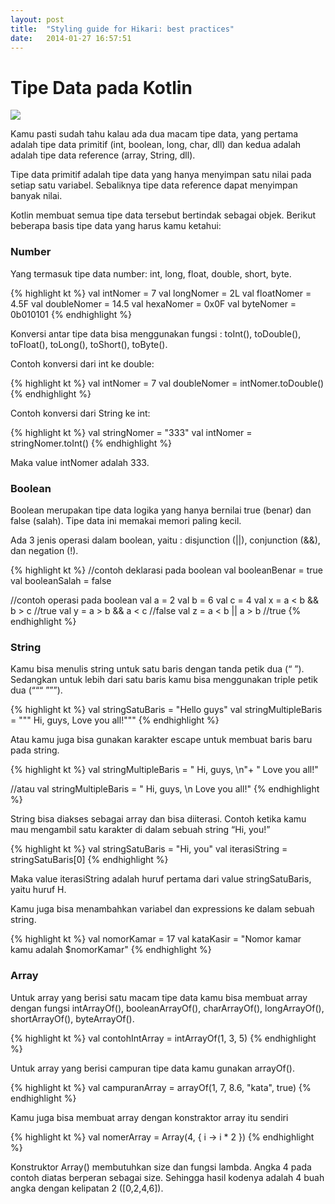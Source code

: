 ```yaml
---
layout: post
title:  "Styling guide for Hikari: best practices"
date:   2014-01-27 16:57:51
---
```



# Tipe Data pada Kotlin

<img src="https://www.tag-cyber.com/images/uploads/blog_uploads/floppy.jpg">

Kamu pasti sudah tahu kalau ada dua macam tipe data, yang pertama adalah tipe data primitif (int, boolean, long, char, dll) dan kedua adalah adalah tipe data reference (array, String, dll).

Tipe data primitif adalah tipe data yang hanya menyimpan satu nilai pada setiap satu variabel. Sebaliknya tipe data reference dapat menyimpan banyak nilai.

Kotlin membuat semua tipe data tersebut bertindak sebagai objek. Berikut beberapa basis tipe data yang harus kamu ketahui:

### Number
Yang termasuk tipe data number: int, long, float, double, short, byte.

{% highlight kt %}
val intNomer = 7
val longNomer = 2L
val floatNomer = 4.5F
val doubleNomer = 14.5
val hexaNomer = 0x0F
val byteNomer = 0b010101
{% endhighlight %}

Konversi antar tipe data bisa menggunakan fungsi : toInt(), toDouble(), toFloat(), toLong(), toShort(), toByte().

Contoh konversi dari int ke double:

{% highlight kt %}
val intNomer = 7
val doubleNomer = intNomer.toDouble()
{% endhighlight %}

Contoh konversi dari String ke int:

{% highlight kt %}
val stringNomer = "333"
val intNomer = stringNomer.toInt()
{% endhighlight %}

Maka value intNomer adalah 333.

### Boolean
Boolean merupakan tipe data logika yang hanya bernilai true (benar) dan false (salah). Tipe data ini memakai memori paling kecil.

Ada 3 jenis operasi dalam boolean, yaitu : disjunction (||), conjunction (&&), dan negation (!).

{% highlight kt %}
//contoh deklarasi pada boolean
val booleanBenar = true
val booleanSalah = false
 
//contoh operasi pada boolean
val a = 2
val b = 6
val c = 4
val x = a < b && b > c //true
val y = a > b && a < c //false
val z = a < b || a > b //true
{% endhighlight %}

### String
Kamu bisa menulis string untuk satu baris dengan tanda petik dua (“ ”). Sedangkan untuk lebih dari satu baris kamu bisa menggunakan triple petik dua (“““ ”””).

{% highlight kt %}
val stringSatuBaris = "Hello guys"
val stringMultipleBaris = """ Hi, guys,
                Love you all!"""
{% endhighlight %}

Atau kamu juga bisa gunakan karakter escape untuk membuat baris baru pada string.

{% highlight kt %}
val stringMultipleBaris = " Hi, guys, \n"+
      " Love you all!"
 
//atau
val stringMultipleBaris = " Hi, guys, \n Love you all!"
{% endhighlight %}

String bisa diakses sebagai array dan bisa diiterasi. Contoh ketika kamu mau mengambil satu karakter di dalam sebuah string “Hi, you!”


{% highlight kt %}
val stringSatuBaris = "Hi, you"
val iterasiString = stringSatuBaris[0]
{% endhighlight %}

Maka value iterasiString adalah huruf pertama dari value stringSatuBaris, yaitu huruf H.

Kamu juga bisa menambahkan variabel dan expressions ke dalam sebuah string.

{% highlight kt %}
val nomorKamar = 17
val kataKasir = "Nomor kamar kamu adalah $nomorKamar"
{% endhighlight %}

### Array
Untuk array yang berisi satu macam tipe data kamu bisa membuat array dengan fungsi intArrayOf(), booleanArrayOf(), charArrayOf(), longArrayOf(), shortArrayOf(), byteArrayOf().

{% highlight kt %}
val contohIntArray = intArrayOf(1, 3, 5)
{% endhighlight %}

Untuk array yang berisi campuran tipe data kamu gunakan arrayOf().

{% highlight kt %}
val campuranArray = arrayOf(1, 7, 8.6, "kata", true)
{% endhighlight %}

Kamu juga bisa membuat array dengan konstraktor array itu sendiri

{% highlight kt %}
val nomerArray = Array(4, { i -> i * 2 })
{% endhighlight %}

Konstruktor Array() membutuhkan size dan fungsi lambda. Angka 4 pada contoh diatas berperan sebagai size. Sehingga hasil kodenya adalah 4 buah angka dengan kelipatan 2 ([0,2,4,6]).

